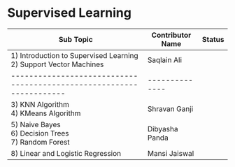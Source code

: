 # Supervised Learning

| Sub Topic | Contributor Name | Status |
| --------- | ---------------- | ------ |
| 1) Introduction to Supervised Learning<br>2) Support Vector Machines | Saqlain Ali    |  |
| -------------------------------------------------------------------- | -------------- |  |
| 3) KNN Algorithm<br>4) KMeans Algorithm                              | Shravan Ganji  |  |
| 5) Naive Bayes<br>6) Decision Trees<br>7) Random Forest              | Dibyasha Panda |  |
| 8) Linear and Logistic Regression                                    | Mansi Jaiswal  |
